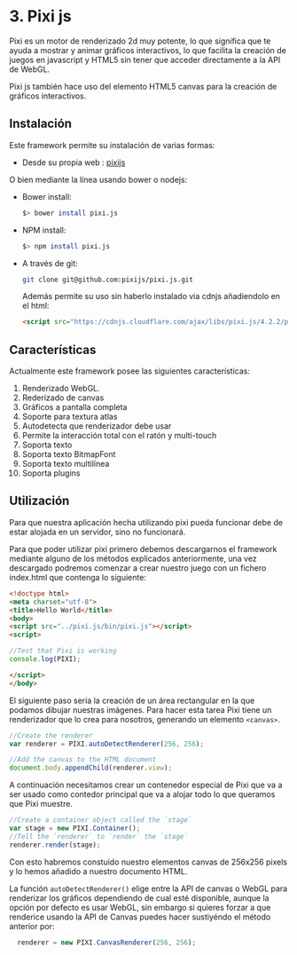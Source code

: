 # 3. Pixi js

Pixi es un motor de renderizado 2d muy potente, lo que significa que te ayuda a mostrar y animar gráficos interactivos, lo que facilita la creación de juegos en javascript y HTML5 sin tener que acceder directamente a la API de WebGL.

Pixi js también hace uso del elemento HTML5 canvas para la creación de gráficos interactivos.

## Instalación

Este framework permite su instalación de varias formas:

* Desde su propia web : [pixijs](http://www.pixijs.com/)

O bien mediante la línea usando bower o nodejs:

* Bower install:

  ~~~Bash
  $> bower install pixi.js
  ~~~
* NPM install:

  ~~~Bash
  $> npm install pixi.js
  ~~~
* A través de git:

  ~~~Bash
  git clone git@github.com:pixijs/pixi.js.git
  ~~~

  Además permite su uso sin haberlo instalado via cdnjs añadiendolo en el html:

  ~~~HTML
  <script src="https://cdnjs.cloudflare.com/ajax/libs/pixi.js/4.2.2/pixi.min.js"></script>
  ~~~

## Características

Actualmente este framework posee las siguientes características:

1. Renderizado WebGL.
2. Rederizado de canvas
3. Gráficos a pantalla completa
4. Soporte para textura atlas
5. Autodetecta que renderizador debe usar
6. Permite la interacción total con el ratón y multi-touch
7. Soporta texto
8. Soporta texto BitmapFont
9. Soporta texto multilínea
10. Soporta plugins

## Utilización

Para que nuestra aplicación hecha utilizando pixi pueda funcionar debe de estar alojada en un servidor, sino no funcionará.

Para que poder utilizar pixi primero debemos descargarnos el framework mediante alguno de los métodos explicados anteriormente, una vez descargado podremos comenzar a crear nuestro juego con un fichero index.html que contenga lo siguiente:

~~~html
<!doctype html>
<meta charset="utf-8">
<title>Hello World</title>
<body>
<script src="../pixi.js/bin/pixi.js"></script>
<script>

//Test that Pixi is working
console.log(PIXI);

</script>
</body>
~~~

El siguiente paso sería la creación de un área rectangular en la que podamos dibujar nuestras imágenes. Para hacer esta tarea Pixi tiene un renderizador que lo crea para nosotros, generando un elemento ```<canvas>```.

~~~javascript
//Create the renderer
var renderer = PIXI.autoDetectRenderer(256, 256);

//Add the canvas to the HTML document
document.body.appendChild(renderer.view);
~~~

A continuación necesitamos crear un contenedor especial de Pixi que va a ser usado como contedor principal que va a alojar todo lo que queramos que Pixi muestre.

~~~javascript
//Create a container object called the `stage`
var stage = new PIXI.Container();
//Tell the `renderer` to `render` the `stage`
renderer.render(stage);
~~~

Con esto habremos constuido nuestro elementos canvas de 256x256 pixels y lo hemos añadido a nuestro documento HTML.

La función ```autoDetectRenderer()``` elige entre la API de canvas o WebGL para renderizar los gráficos dependiendo de cual esté disponible, aunque la opción por defecto es usar WebGL, sin embargo si quieres forzar a que renderice usando la API de Canvas puedes hacer sustiyéndo el método anterior por:

~~~javascript
  renderer = new PIXI.CanvasRenderer(256, 256);
~~~
